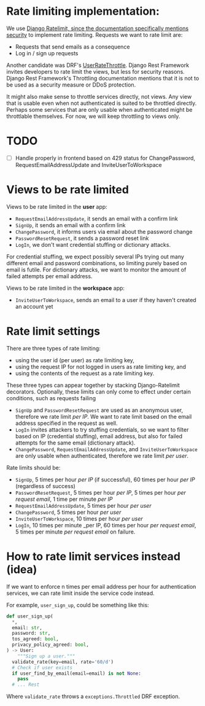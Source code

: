 <!--
SPDX-FileCopyrightText: 2024 JWP Consulting GK

SPDX-License-Identifier: AGPL-3.0-or-later
-->

# Rate limiting implementation:

We use [Django Ratelimit, since the documentation specifically  mentions security](https://django-ratelimit.readthedocs.io/en/stable/security.html) to implement rate limiting. Requests we want to rate limit are:

- Requests that send emails as a consequence
- Log in / sign up requests

Another candidate was DRF's
[UserRateThrottle](https://www.django-rest-framework.org/api-guide/throttling/#userratethrottle).
Django Rest Framework invites developers to rate limit the views, but less for
security reasons. Django Rest Framework's Throttling documentation mentions
that it is not to be used as a security measure or DDoS protection.

It might also make sense to throttle services directly, not views. Any view
that is usable even when not authenticated is suited to be throttled directly.
Perhaps some services that are only usable when authenticated might be
throttlable themselves. For now, we will keep throttling to views only.

# TODO

- [ ] Handle properly in frontend based on 429 status for ChangePassword,
  RequestEmailAddressUpdate and InviteUserToWorkspace

# Views to be rate limited

Views to be rate limited in the __user__ app:

- `RequestEmailAddressUpdate`, it sends an email with a confirm link
- `SignUp`, it sends an email with a confirm link
- `ChangePassword`, it informs users via email about the password change
- `PasswordResetRequest`, it sends a password reset link
- `LogIn`, we don't want credential stuffing or dictionary attacks.

For credential stuffing, we expect possibly several IPs trying out many
different email and password combinations, so limiting purely based on email is
futile. For dictionary attacks, we want to monitor the amount of failed
attempts per email address.

Views to be rate limited in the __workspace__ app:

- `InviteUserToWorkspace`, sends an email to a user if they haven't created an
  account yet

# Rate limit settings

There are three types of rate limiting:

- using the user id (per user) as rate limiting key,
- using the request IP for not logged in users as rate limiting key, and
- using the contents of the request as a rate limiting key.

These three types can appear together by stacking Django-Ratelimit decorators.
Optionally, these limits can only come to effect under certain conditions, such
as requests failing

- `SignUp` and `PasswordResetRequest` are used as an anonymous user, therefore
  we rate limit _per IP_. We want to rate limit based on the email address
  specified in the request as well.
- `LogIn` invites attackers to try stuffing credentials, so we want to filter
  based on IP (credential stuffing), email address, but also for failed
  attempts for the same email (dictionary attack).
- `ChangePassword`, `RequestEmailAddressUpdate`, and `InviteUserToWorkspace`
  are only usable when authenticated, therefore we rate limit _per user_.

Rate limits should be:

- `SignUp`, 5 times per hour _per IP_ (if successful), 60 times per hour _per
  IP_ (regardless of success)
- `PasswordResetRequest`, 5 times per hour _per IP_, 5 times per hour _per
  request email_, 1 time per minute _per IP_
- `RequestEmailAddressUpdate`, 5 times per hour _per user_
- `ChangePassword`, 5 times per hour _per user_
- `InviteUserToWorkspace`, 10 times per hour _per user_
- `LogIn`, 10 times per minute _per IP, 60 times per hour _per request email_,
  5 times per minute _per request email_ on failure.

# How to rate limit services instead (idea)

If we want to enforce n times per email address per hour for authentication services, we
can rate limit inside the service code instead.

For example, `user_sign_up`, could be something like this:

```python
def user_sign_up(
  *,
  email: str,
  password: str,
  tos_agreed: bool,
  privacy_policy_agreed: bool,
) -> User:
    """Sign up a user."""
  validate_rate(key=email, rate='60/d')
  # Check if user exists
  if user_find_by_email(email=email) is not None:
    pass
  # ... Rest
```

Where `validate_rate` throws a `exceptions.Throttled` DRF exception.
